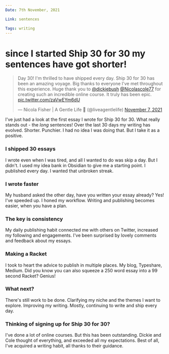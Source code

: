 ```yaml
---
Date: 7th November, 2021

Link: sentences

Tags: writing
---
```


# since I started Ship 30 for 30 my sentences have got shorter!

<blockquote class="twitter-tweet"><p lang="en" dir="ltr">Day 30! I&#39;m thrilled to have shipped every day. Ship 30 for 30 has been an amazing voyage. Big thanks to everyone I&#39;ve met throughout this experience. Huge thank you to <a href="https://twitter.com/dickiebush?ref_src=twsrc%5Etfw">@dickiebush</a> <a href="https://twitter.com/Nicolascole77?ref_src=twsrc%5Etfw">@Nicolascole77</a> for creating such an incredible online course. It truly has been epic. <a href="https://t.co/zaVwEYm6dU">pic.twitter.com/zaVwEYm6dU</a></p>&mdash; Nicola Fisher | A Gentle Life 🚢 (@liveagentlelife) <a href="https://twitter.com/liveagentlelife/status/1457471096333144075?ref_src=twsrc%5Etfw">November 7, 2021</a></blockquote> <script async src="https://platform.twitter.com/widgets.js" charset="utf-8"></script>

I've just had a look at the first essay I wrote for Ship 30 for 30. What really stands out - the _long_ sentences! Over the last 30 days my writing has evolved. Shorter. Punchier. I had no idea I was doing that. But I take it as a positive.

### I shipped 30 essays

I wrote even when I was tired, and all I wanted to do was skip a day. But I didn't. I used my idea bank in Obsidian to give me a starting point. I published every day. I wanted that unbroken streak.

### I wrote faster

My husband asked the other day, have you written your essay already? Yes! I've speeded up. I honed my workflow. Writing and publishing becomes easier, when you have a plan.

### The key is consistency

My daily publishing habit connected me with others on Twitter, increased my following and engagements. I've been surprised by lovely comments and feedback about my essays.

### Making a Racket

I took to heart the advice to publish in multiple places. My blog, Typeshare, Medium. Did you know you can also squeeze a 250 word essay into a 99 second Racket? Genius!

### What next?

There's still work to be done. Clarifying my niche and the themes I want to explore. Improving my writing. Mostly, continuing to write and ship every day.

### Thinking of signing up for Ship 30 for 30?

I've done a lot of online courses. But this has been outstanding. Dickie and Cole thought of everything, and exceeded all my expectations. Best of all, I've acquired a writing habit, all thanks to their guidance.